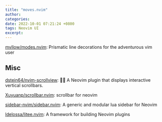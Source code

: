 ```yaml
---
title: "moves.nvim"
author: 
categories: 
date: 2022-10-01 07:21:24 +0800
tags: Neovim UI
excerpt: 
---
```




[mvllow/modes.nvim](https://github.com/mvllow/modes.nvim): Prismatic line decorations for the adventurous vim user




## Misc


[dstein64/nvim-scrollview](https://github.com/dstein64/nvim-scrollview): 📜📶 A Neovim plugin that displays interactive vertical scrollbars.


[Xuyuanp/scrollbar.nvim](https://github.com/Xuyuanp/scrollbar.nvim): scrollbar for neovim


[sidebar-nvim/sidebar.nvim](https://github.com/sidebar-nvim/sidebar.nvim): A generic and modular lua sidebar for Neovim

[ldelossa/litee.nvim](https://github.com/ldelossa/litee.nvim): A framework for building Neovim plugins





